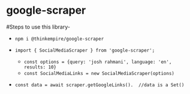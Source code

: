 # google-scraper

#Steps to use this library-
  - ```npm i @thinkempire/google-scraper```
  
  - ```import { SocialMediaScraper } from 'google-scraper';```
  
    - ```const options = {query: 'josh rahmani', language: 'en', results: 10}```
    - ```const SocialMediaLinks = new SocialMediaScraper(options)```
  
  - ```const data = await scraper.getGoogleLinks().  //data is a Set()```
  
